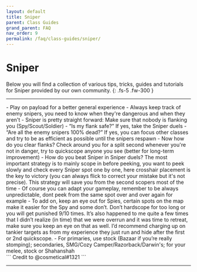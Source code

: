 ```yaml
---
layout: default
title: Sniper
parent: Class Guides
grand_parent: FAQ
nav_order: 9
permalink: /faq/class-guides/sniper/
---
```


# Sniper
Below you will find a collection of various tips, tricks, guides and tutorials for Sniper provided by our own community.
{: .fs-5 .fw-300 }

---

<div class="code-example" markdown="1">
- Play on payload for a better general experience
- Always keep track of enemy snipers, you need to know when they're dangerous and when they aren't
- Sniper is pretty straight forward: Make sure that nobody is flanking you (Spy/Scout/Soldier)
- “Is my flank safe?” If yes, take the Sniper duels
- “Are all the enemy snipers 100% dead?” If yes, you can focus other classes and try to be as efficient as possible until the snipers respawn
- Now how do you clear flanks? Check around you for a split second whenever you're not in danger, try to quickscope anyone you see (better for long-term improvement)
- How do you beat Sniper in Sniper duels? The most important strategy is to mainly scope in before peeking, you want to peek slowly and check every Sniper spot one by one, here crosshair placement is the key to victory (you can always flick to correct your mistake but it's not precise). This strategy will save you from the second scopers most of the time
- Of course you can adapt your gameplay, remember to be always unpredictable, dont peek from the same spot over and over again for example
- To add on, keep an eye out for Spies, certain spots on the map make it easier for the Spy and some don’t. Don’t hardscope for too long or you will get punished 9/10 times. It’s also happened to me quite a few times that I didn’t realize (in time) that we were overrun and it was time to retreat, make sure you keep an eye on that as well. I’d recommend charging up on tankier targets as from my experience they just run and hide after the first or 2nd quickscope.
- For primaries, use stock (Bazaar if you’re really stomping); secondaries, SMG/Cozy Camper/Razorback/Darwin's; for your melee, stock or Shahanshah
</div>
```
Credit to @cosmetical#1321
```

---